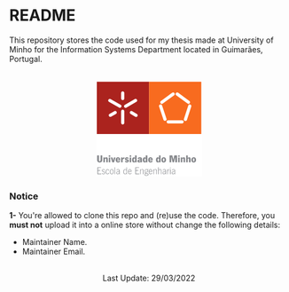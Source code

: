 # README

This repository stores the code used for my thesis made at University of Minho for the Information Systems Department located in Guimarães, Portugal.
<br></br>

<div style="text-align:center"><img src="https://github.com/ivoxavier/thesis/blob/main/UM_eng_school_logo.png" /></div>

### Notice
<b>1-</b> You're allowed to clone this repo and (re)use the code. Therefore, you <b>must not</b> upload it into a online store without change the following details:
* Maintainer Name.
* Maintainer Email.
<br></br>


<div style="text-align:center"><p>Last Update: 29/03/2022</p></div>
